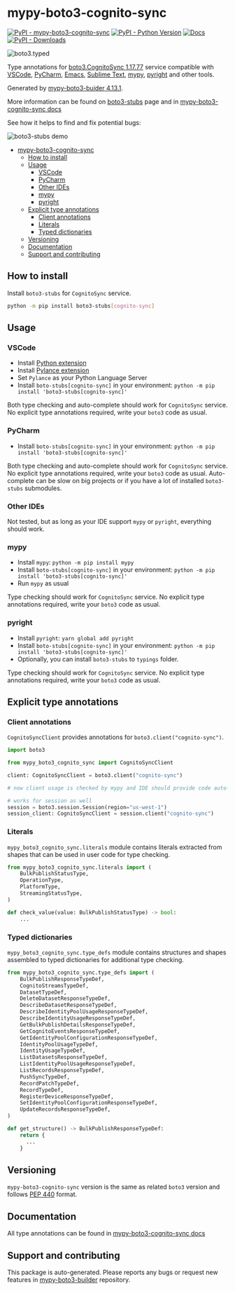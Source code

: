 # mypy-boto3-cognito-sync<a id="mypy-boto3-cognito-sync"></a>

[![PyPI - mypy-boto3-cognito-sync](https://img.shields.io/pypi/v/mypy-boto3-cognito-sync.svg?color=blue)](https://pypi.org/project/mypy-boto3-cognito-sync)
[![PyPI - Python Version](https://img.shields.io/pypi/pyversions/mypy-boto3-cognito-sync.svg?color=blue)](https://pypi.org/project/mypy-boto3-cognito-sync)
[![Docs](https://img.shields.io/readthedocs/mypy-boto3-builder.svg?color=blue)](https://mypy-boto3-builder.readthedocs.io/)
[![PyPI - Downloads](https://img.shields.io/pypi/dw/mypy-boto3-cognito-sync?color=blue)](https://pypistats.org/packages/mypy-boto3-cognito-sync)

![boto3.typed](https://github.com/vemel/mypy_boto3_builder/raw/master/logo.png)

Type annotations for
[boto3.CognitoSync 1.17.77](https://boto3.amazonaws.com/v1/documentation/api/1.17.77/reference/services/cognito-sync.html#CognitoSync)
service compatible with [VSCode](https://code.visualstudio.com/),
[PyCharm](https://www.jetbrains.com/pycharm/),
[Emacs](https://www.gnu.org/software/emacs/),
[Sublime Text](https://www.sublimetext.com/),
[mypy](https://github.com/python/mypy),
[pyright](https://github.com/microsoft/pyright) and other tools.

Generated by
[mypy-boto3-buider 4.13.1](https://github.com/vemel/mypy_boto3_builder).

More information can be found on
[boto3-stubs](https://pypi.org/project/boto3-stubs/) page and in
[mypy-boto3-cognito-sync docs](https://vemel.github.io/boto3_stubs_docs/mypy_boto3_cognito_sync/)

See how it helps to find and fix potential bugs:

![boto3-stubs demo](https://github.com/vemel/mypy_boto3_builder/raw/master/demo.gif)

- [mypy-boto3-cognito-sync](#mypy-boto3-cognito-sync)
  - [How to install](#how-to-install)
  - [Usage](#usage)
    - [VSCode](#vscode)
    - [PyCharm](#pycharm)
    - [Other IDEs](#other-ides)
    - [mypy](#mypy)
    - [pyright](#pyright)
  - [Explicit type annotations](#explicit-type-annotations)
    - [Client annotations](#client-annotations)
    - [Literals](#literals)
    - [Typed dictionaries](#typed-dictionaries)
  - [Versioning](#versioning)
  - [Documentation](#documentation)
  - [Support and contributing](#support-and-contributing)

## How to install<a id="how-to-install"></a>

Install `boto3-stubs` for `CognitoSync` service.

```bash
python -m pip install boto3-stubs[cognito-sync]
```

## Usage<a id="usage"></a>

### VSCode<a id="vscode"></a>

- Install
  [Python extension](https://marketplace.visualstudio.com/items?itemName=ms-python.python)
- Install
  [Pylance extension](https://marketplace.visualstudio.com/items?itemName=ms-python.vscode-pylance)
- Set `Pylance` as your Python Language Server
- Install `boto-stubs[cognito-sync]` in your environment:
  `python -m pip install 'boto3-stubs[cognito-sync]'`

Both type checking and auto-complete should work for `CognitoSync` service. No
explicit type annotations required, write your `boto3` code as usual.

### PyCharm<a id="pycharm"></a>

- Install `boto-stubs[cognito-sync]` in your environment:
  `python -m pip install 'boto3-stubs[cognito-sync]'`

Both type checking and auto-complete should work for `CognitoSync` service. No
explicit type annotations required, write your `boto3` code as usual.
Auto-complete can be slow on big projects or if you have a lot of installed
`boto3-stubs` submodules.

### Other IDEs<a id="other-ides"></a>

Not tested, but as long as your IDE support `mypy` or `pyright`, everything
should work.

### mypy<a id="mypy"></a>

- Install `mypy`: `python -m pip install mypy`
- Install `boto-stubs[cognito-sync]` in your environment:
  `python -m pip install 'boto3-stubs[cognito-sync]'`
- Run `mypy` as usual

Type checking should work for `CognitoSync` service. No explicit type
annotations required, write your `boto3` code as usual.

### pyright<a id="pyright"></a>

- Install `pyright`: `yarn global add pyright`
- Install `boto-stubs[cognito-sync]` in your environment:
  `python -m pip install 'boto3-stubs[cognito-sync]'`
- Optionally, you can install `boto3-stubs` to `typings` folder.

Type checking should work for `CognitoSync` service. No explicit type
annotations required, write your `boto3` code as usual.

## Explicit type annotations<a id="explicit-type-annotations"></a>

### Client annotations<a id="client-annotations"></a>

`CognitoSyncClient` provides annotations for `boto3.client("cognito-sync")`.

```python
import boto3

from mypy_boto3_cognito_sync import CognitoSyncClient

client: CognitoSyncClient = boto3.client("cognito-sync")

# now client usage is checked by mypy and IDE should provide code auto-complete

# works for session as well
session = boto3.session.Session(region="us-west-1")
session_client: CognitoSyncClient = session.client("cognito-sync")
```

### Literals<a id="literals"></a>

`mypy_boto3_cognito_sync.literals` module contains literals extracted from
shapes that can be used in user code for type checking.

```python
from mypy_boto3_cognito_sync.literals import (
    BulkPublishStatusType,
    OperationType,
    PlatformType,
    StreamingStatusType,
)

def check_value(value: BulkPublishStatusType) -> bool:
    ...
```

### Typed dictionaries<a id="typed-dictionaries"></a>

`mypy_boto3_cognito_sync.type_defs` module contains structures and shapes
assembled to typed dictionaries for additional type checking.

```python
from mypy_boto3_cognito_sync.type_defs import (
    BulkPublishResponseTypeDef,
    CognitoStreamsTypeDef,
    DatasetTypeDef,
    DeleteDatasetResponseTypeDef,
    DescribeDatasetResponseTypeDef,
    DescribeIdentityPoolUsageResponseTypeDef,
    DescribeIdentityUsageResponseTypeDef,
    GetBulkPublishDetailsResponseTypeDef,
    GetCognitoEventsResponseTypeDef,
    GetIdentityPoolConfigurationResponseTypeDef,
    IdentityPoolUsageTypeDef,
    IdentityUsageTypeDef,
    ListDatasetsResponseTypeDef,
    ListIdentityPoolUsageResponseTypeDef,
    ListRecordsResponseTypeDef,
    PushSyncTypeDef,
    RecordPatchTypeDef,
    RecordTypeDef,
    RegisterDeviceResponseTypeDef,
    SetIdentityPoolConfigurationResponseTypeDef,
    UpdateRecordsResponseTypeDef,
)

def get_structure() -> BulkPublishResponseTypeDef:
    return {
      ...
    }
```

## Versioning<a id="versioning"></a>

`mypy-boto3-cognito-sync` version is the same as related `boto3` version and
follows [PEP 440](https://www.python.org/dev/peps/pep-0440/) format.

## Documentation<a id="documentation"></a>

All type annotations can be found in
[mypy-boto3-cognito-sync docs](https://vemel.github.io/boto3_stubs_docs/mypy_boto3_cognito_sync/)

## Support and contributing<a id="support-and-contributing"></a>

This package is auto-generated. Please reports any bugs or request new features
in [mypy-boto3-builder](https://github.com/vemel/mypy_boto3_builder/issues/)
repository.
